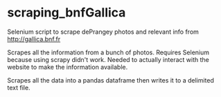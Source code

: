 # scraping_bnfGallica
Selenium script to scrape dePrangey photos and relevant info from http://gallica.bnf.fr

Scrapes all the information from a bunch of photos. Requires Selenium because using scrapy didn't work. Needed to actually interact with
the website to make the information available. 

Scrapes all the data into a pandas dataframe then writes it to a delimited text file. 
